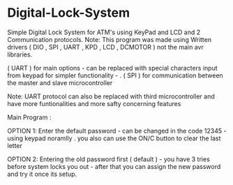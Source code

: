 # Digital-Lock-System

Simple Digital Lock System for ATM's using KeyPad and LCD and 2 Communication protocols.  Note: This program was made using Written drivers ( DIO , SPI , UART , KPD , LCD , DCMOTOR ) not the main avr libraries.

( UART ) for main options - can be replaced with special characters input from keypad for simpler functionality - .
( SPI ) for communication between the master and slave microcontroller

Note: UART protocol can also be replaced with third microcontroller and have more funtionalities and more safty concerning features 




Main Program : 

OPTION 1: Enter the default password - can be changed in the code 12345 - using keypad noramlly . you also can use the ON/C button to clear the last letter

OPTION 2: Entering the old password first ( default ) - you have 3 tries before system locks you out - after that you can assign the new password and try it once its setup.
